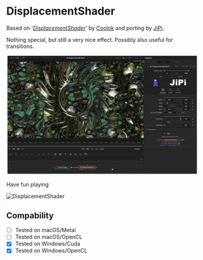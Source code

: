 DisplacementShader
==================

Based on '_[DisplacementShader](https://www.shadertoy.com/view/4l2cD3)_' by [Coolok](https://www.shadertoy.com/user/Shane) and porting by [JiPi](Profiles/JiPi.md).

Nothing special, but still a very nice effect. Possibly also useful for transitions.

[![DisplacementShader](DisplacementShader.png)](DisplacementShader.fuse)


Have fun playing

![DisplacementShader](https://user-images.githubusercontent.com/78935215/114025552-854ddc00-9875-11eb-996b-6799996bdf7b.gif)



## Compability
- [ ] Tested on macOS/Metal
- [ ] Tested on macOS/OpenCL
- [x] Tested on Windows/Cuda
- [x] Tested on Windows/OpenCL